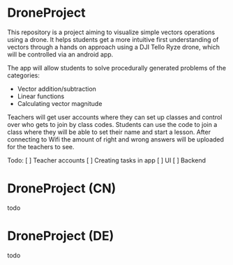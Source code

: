 
# DroneProject

This repository is a project aiming to visualize simple vectors operations using a drone. It helps students get a more intuitive first understanding of vectors through a hands on approach using a DJI Tello Ryze drone, which will be controlled via an android app.

The app will allow students to solve procedurally generated problems of the categories:
- Vector addition/subtraction
- Linear functions
- Calculating vector magnitude

Teachers will get user accounts where they can set up classes and control over who gets to join by class codes.
Students can use the code to join a class where they will be able to set their name and start a lesson. After connecting to Wifi the amount of right and wrong answers will be uploaded for the teachers to see. 

Todo:
[ ] Teacher accounts
[ ] Creating tasks in app
[ ] UI
[ ] Backend


# DroneProject (CN)
todo

# DroneProject (DE)
todo

